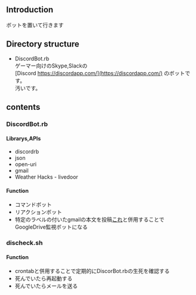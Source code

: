 ## Introduction
ボットを置いて行きます  

## Directory structure
+ DiscordBot.rb  
ゲーマー向けのSkype,Slackの  
[Discord https://discordapp.com/](https://discordapp.com/) のボットです。  
汚いです。

## contents

### DiscordBot.rb
#### **Librarys,APIs**  
+ discordrb  
+ json  
+ open-uri  
+ gmail  
+ Weather Hacks - livedoor  
  
#### **Function**  
+ コマンドボット  
+ リアクションボット  
+ 特定のラベルの付いたgmailの本文を投稿[これ](https://github.com/uyamazak/gdrive_update_notifier)と併用することでGoogleDrive監視ボットになる
  
### discheck.sh
#### **Function** 
+ crontabと併用することで定期的にDiscorBot.rbの生死を確認する
+ 死んでいたら再起動する
+ 死んでいたらメールを送る
